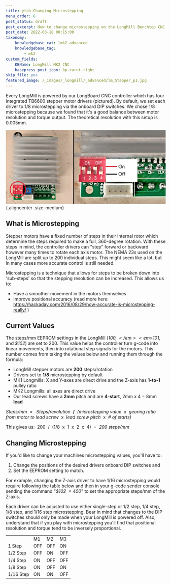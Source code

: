 ```yaml
---
title: ytsb Changing Microstepping
menu_order: 6
post_status: draft
post_excerpt: How to change microstepping on the LongMill Benchtop CNC to improve accuracy in machine movement. This will cause motors to move more or less per signal.
post_date: 2022-03-18 00:15:00
taxonomy:
    knowledgebase_cat: lmk2-advanced
    knowledgebase_tag:
        - mk2
custom_fields:
    KBName: LongMill MK2 CNC
    basepress_post_icon: bp-caret-right
skip_file: yes
featured_image: /_images/_longmill/_advanced/lm_Stepper_p1.jpg
---
```


Every LongMill is powered by our LongBoard CNC controller which has four integrated TB6600 stepper motor drivers (pictured). By default, we set each driver to 1/8 microstepping via the onboard DIP switches. We chose 1/8 microstepping because we found that it's a good balance between motor resolution and torque output. The theoretical resolution with this setup is 0.005mm.

![](/_images/_longmill/_advanced/lm_Stepper_p1.jpg){.aligncenter .size-medium}

## What is Microstepping

Stepper motors have a fixed number of steps in their internal rotor which determine the steps required to make a full, 360-degree rotation. With these steps in mind, the controller drivers can "step" forward or backward however many times to rotate each axis motor. The NEMA 23s used on the LongMill are split up to 200 individual steps. This might seem like a lot, but in many cases more accurate control is still needed.

Microstepping is a technique that allows for steps to be broken down into 'sub-steps' so that the stepping resolution can be increased. This allows us to:

- Have a smoother movement in the motors themselves
- Improve positional accuracy (read more here: <a href="https://hackaday.com/2016/08/29/how-accurate-is-microstepping-really/" target="_blank" rel="noopener">https://hackaday.com/2016/08/29/how-accurate-is-microstepping-really/</a> )

## Current Values

The steps/mm EEPROM settings in the LongMill (<em>$100, </em><em>$101, </em>and <em>$102</em>) are set to 200. This value helps the controller turn g-code into linear movements, then into rotational step signals for the motors. This number comes from taking the values below and running them through the formula:

- LongMill stepper motors are **200** steps/rotation
- Drivers set to **1/8** microstepping by default
- MK1 Longmills: X and Y-axes are direct drive and the Z-axis has **1-to-1** pulley ratio
- MK2 Longmills: all axes are direct drive
- Our lead screws have a **2mm** pitch and are **4-start**, 2mm x 4 = 8mm **lead**

<em>Steps/mm  =   Steps/revolution</em><em>  </em><b>/</b><em>  (microstepping value  </em>x<em>  gearing ratio from motor to lead screw  </em>x<em>  lead screw pitch  </em>x<em>  # of starts)</em>

This gives us:  200  /  (1/8  x  1  x  2  x  4)  =  <em>200 steps/mm</em>

## Changing Microstepping

If you'd like to change your machines microstepping values, you'll have to:

1. Change the positions of the desired drivers onboard DIP switches and
1. Set the EEPROM setting to match.

For example, changing the Z-axis driver to have 1/16 microstepping would require following the table below and then in your g-code sender console sending the command "<em>$102  = 400</em>" to set the appropriate steps/mm of the Z-axis.

Each driver can be adjusted to use either single-step or 1/2 step, 1/4 step, 1/8 step, and 1/16 step microstepping. Bear in mind that changes to the DIP switches should only be made when your LongMill is powered off. Also, understand that if you play with microstepping you'll find that positional resolution and torque tend to be inversely proportional.

<table class="wp-table" width="50%">
<tbody>
<tr>
<td> </td>
<td>M1</td>
<td>M2</td>
<td>M3</td>
</tr>
<tr>
<td>1 Step</td>
<td>OFF</td>
<td>OFF</td>
<td>ON</td>
</tr>
<tr>
<td>1/2 Step</td>
<td>OFF</td>
<td>ON</td>
<td>OFF</td>
</tr>
<tr>
<td>1/4 Step</td>
<td>ON</td>
<td>OFF</td>
<td>OFF</td>
</tr>
<tr>
<td>1/8 Step</td>
<td>ON</td>
<td>OFF</td>
<td>ON</td>
</tr>
<tr>
<td>1/16 Step</td>
<td>ON</td>
<td>ON</td>
<td>OFF</td>
</tr>
</tbody>
</table>
